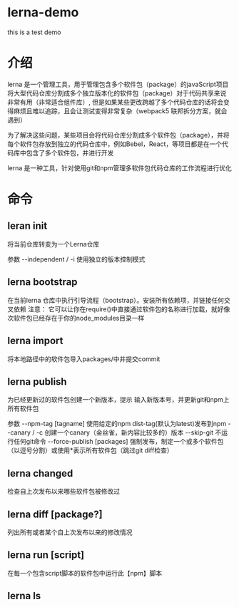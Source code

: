 # lerna-demo
this is a test demo

# 介绍
  lerna 是一个管理工具，用于管理包含多个软件包（package）的javaScript项目
  将大型代码仓库分割成多个独立版本化的软件包（package）对于代码共享来说非常有用（非常适合组件库）, 但是如果某些更改跨越了多个代码仓库的话将会变得麻烦且难以追踪，且会让测试变得非常复杂（webpack5 联邦拆分方案，就会遇到）
  
  为了解决这些问题，某些项目会将代码仓库分割成多个软件包（package），并将每个软件包存放到独立的代码仓库中，例如Bebel，React，等项目都是在一个代码库中包含了多个软件包，并进行开发

  lerna 是一种工具，针对使用git和npm管理多软件包代码仓库的工作流程进行优化

# 命令

## leran init
  将当前仓库转变为一个Lerna仓库
  
  参数 --independent / -i 使用独立的版本控制模式

## lerna bootstrap
  在当前lerna 仓库中执行引导流程（bootstrap）。安装所有依赖项，并链接任何交叉依赖
  注意： 它可以让你在require()中直接通过软件包的名称进行加载，就好像次软件包已经存在于你的node_modules目录一样

## lerna import <pathToRepo>
  将本地路径<pathToRepo>中的软件包导入packages/<directory-name>中并提交commit

## lerna publish 
  为已经更新过的软件包创建一个新版本，提示 输入新版本号，并更新git和npm上所有软件包

  参数 
  --npm-tag [tagname] 使用给定的npm dist-tag(默认为latest)发布到npm
  --canary / -c 创建一个canary（金丝雀，新内容比较多的）版本
  --skip-git 不运行任何git命令
  --force-publish [packages] 强制发布，制定一个或多个软件包（以逗号分割）或使用*表示所有软件包（跳过git diff检查）

## lerna changed
  检查自上次发布以来哪些软件包被修改过

## lerna diff [package?]
  列出所有或者某个自上次发布以来的修改情况

## lerna run [script]
  在每一个包含script脚本的软件包中运行此【npm】脚本

## lerna ls